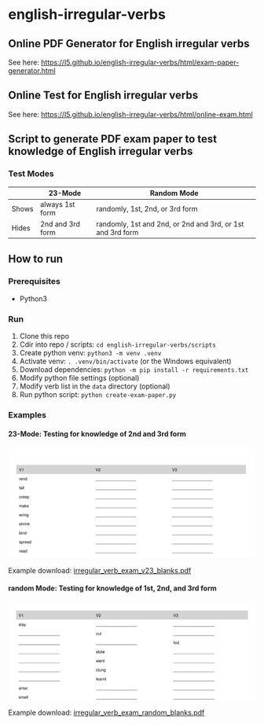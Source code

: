 # english-irregular-verbs

## Online PDF Generator for English irregular verbs

See here: https://l5.github.io/english-irregular-verbs/html/exam-paper-generator.html

## Online Test for English irregular verbs

See here: https://l5.github.io/english-irregular-verbs/html/online-exam.html

## Script to generate PDF exam paper to test knowledge of English irregular verbs

### Test Modes

| | 23-Mode | Random Mode |
|-|---------|----|
| Shows | always 1st form | randomly, 1st, 2nd, or 3rd form |
| Hides | 2nd and 3rd form | randomly, 1st and 2nd, or 2nd and 3rd, or 1st and 3rd form |

## How to run

### Prerequisites

* Python3

### Run

1. Clone this repo
1. Cdir into repo / scripts: `cd english-irregular-verbs/scripts`
1. Create python venv: `python3 -m venv .venv`
1. Activate venv: `. .venv/bin/activate` (or the Windows equivalent)
1. Download dependencies: `python -m pip install -r requirements.txt`
1. Modify python file settings (optional)
1. Modify verb list in the `data` directory (optional)
1. Run python script: `python create-exam-paper.py`

### Examples

#### 23-Mode: Testing for knowledge of 2nd and 3rd form

![](doc/irregular_verb_exam_v23_blanks.png)

Example download: [irregular_verb_exam_v23_blanks.pdf](doc/irregular_verb_exam_v23_blanks.pdf)

#### random Mode: Testing for knowledge of 1st, 2nd, and 3rd form

![](doc/irregular_verb_exam_random_blanks.png)

Example download: [irregular_verb_exam_random_blanks.pdf](doc/irregular_verb_exam_random_blanks.pdf)

